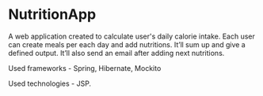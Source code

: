 # NutritionApp

A web application created to calculate user's daily calorie intake. Each user can create meals per each day and add nutritions. It’ll sum up and give a defined output. It’ll also send an email after adding next nutritions.

Used frameworks - Spring, Hibernate, Mockito

Used technologies - JSP.
